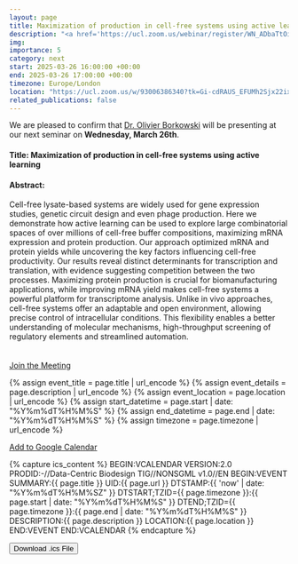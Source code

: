 ```yaml
---
layout: page
title: Maximization of production in cell-free systems using active learning - Dr. Olivier Borkowski
description: "<a href='https://ucl.zoom.us/webinar/register/WN_ADbaTtOiRuu1oeFMFQR7sQ' target='_blank'>Subscribe</a> to our seminar series for Zoom meeting passwords."
img: 
importance: 5
category: next
start: 2025-03-26 16:00:00 +00:00
end: 2025-03-26 17:00:00 +00:00
timezone: Europe/London
location: "https://ucl.zoom.us/w/93006386340?tk=Gi-cdRAUS_EFUMh2Sjx22ixq1IHMSKPyaxFAdzXkZ4k.DQcAAAAVp5zUpBpmYWtlREluWVEyTGpSb3VZOG52YWFPVFJzZwAAAAAAAAAAAAAAAAAAAAAAAAAAAAAAAAAAAAAA"  # Replace with your actual Google Meet link
related_publications: false
---
```


We are pleased to confirm that [Dr. Olivier Borkowski](https://sites.google.com/view/olivierborkowski) will be presenting at our next seminar on **Wednesday, March 26th**. 
#### Title: **Maximization of production in cell-free systems using active learning**
#### Abstract:

Cell-free lysate-based systems are widely used for gene expression studies, genetic circuit design and even phage production. Here we demonstrate how active learning can be used to explore large combinatorial spaces of over millions of cell-free buffer compositions, maximizing mRNA expression and protein production. Our approach optimized mRNA and protein yields while uncovering the key factors influencing cell-free productivity. Our results reveal distinct determinants for transcription and translation, with evidence suggesting competition between the two processes. Maximizing protein production is crucial for biomanufacturing applications, while improving mRNA yield makes cell-free systems a powerful platform for transcriptome analysis. Unlike in vivo approaches, cell-free systems offer an adaptable and open environment, allowing precise control of intracellular conditions. This flexibility enables a better understanding of molecular mechanisms, high-throughput screening of regulatory elements and streamlined automation.

<div style="margin-top: 35px;"></div>

<!-- Meeting Link Button -->
<a href="{{ page.location }}" target="_blank" class="btn btn-primary">Join the Meeting</a>

<!-- Calendar Buttons -->
{% assign event_title = page.title | url_encode %}
{% assign event_details = page.description | url_encode %}
{% assign event_location = page.location | url_encode %}
{% assign start_datetime = page.start | date: "%Y%m%dT%H%M%S" %}
{% assign end_datetime = page.end | date: "%Y%m%dT%H%M%S" %}
{% assign timezone = page.timezone | url_encode %}

<a href="https://calendar.google.com/calendar/render?action=TEMPLATE&text={{ event_title }}&dates={{ start_datetime }}/{{ end_datetime }}&details={{ event_details }}&location={{ event_location }}&ctz={{ timezone }}" target="_blank" class="btn btn-primary">Add to Google Calendar</a>

<!-- Capture .ics Content -->
{% capture ics_content %}
BEGIN:VCALENDAR
VERSION:2.0
PRODID:-//Data-Centric Biodesign TIG//NONSGML v1.0//EN
BEGIN:VEVENT
SUMMARY:{{ page.title }}
UID:{{ page.url }}
DTSTAMP:{{ 'now' | date: "%Y%m%dT%H%M%SZ" }}
DTSTART;TZID={{ page.timezone }}:{{ page.start | date: "%Y%m%dT%H%M%S" }}
DTEND;TZID={{ page.timezone }}:{{ page.end | date: "%Y%m%dT%H%M%S" }}
DESCRIPTION:{{ page.description }}
LOCATION:{{ page.location }}
END:VEVENT
END:VCALENDAR
{% endcapture %}

<!-- Download .ics File Button -->
<button class="btn btn-secondary" onclick="downloadICS()">Download .ics File</button>

<!-- JavaScript Function -->
<script>
  function downloadICS() {
    var icsContent = {{ ics_content | jsonify }};
    var blob = new Blob([icsContent], { type: 'text/calendar;charset=utf-8' });
    var link = document.createElement('a');
    link.href = URL.createObjectURL(blob);
    link.download = 'event.ics';
    document.body.appendChild(link);
    link.click();
    document.body.removeChild(link);
  }
</script>
